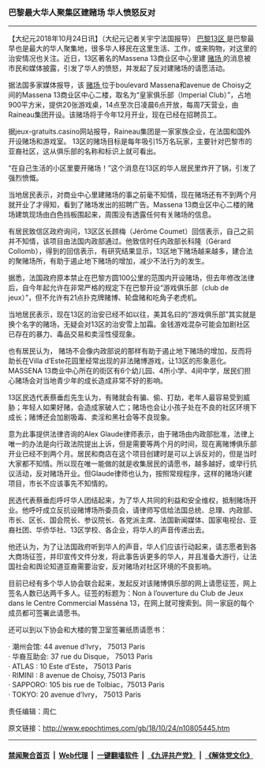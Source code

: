 ### 巴黎最大华人聚集区建赌场 华人愤怒反对
------------------------

<p>
 【大纪元2018年10月24日讯】（大纪元记者关宇宁法国报导）
 <a href="http://www.epochtimes.com/gb/tag/%E5%B7%B4%E9%BB%8E13%E5%8C%BA.html">
  巴黎13区
 </a>
 是巴黎最早也是最大的华人聚集地，很多华人移民在这里生活、工作，或来购物，对这里的治安情况也关注。近日，13区著名的Massena 13商业区中心里建
 <a href="http://www.epochtimes.com/gb/tag/%E8%B5%8C%E5%9C%BA.html">
  赌场
 </a>
 的消息被市民和媒体披露，引发了华人的愤怒，并发起了反对建赌场的请愿活动。
</p>
<p>
 据法国多家媒体报导，该
 <a href="http://www.epochtimes.com/gb/tag/%E8%B5%8C%E5%9C%BA.html">
  赌场
 </a>
 位于boulevard Massena和avenue de Choisy之间的Massena 13商业区中心二楼，取名为“皇家俱乐部（Imperial Club）”，占地900平方米，提供20张游戏桌，14点至次日凌晨6点开放，每周7天营业，由Raineau集团开设。该赌场将于今年12月开业，现在已经在招聘员工。
</p>
<p>
 据jeux-gratuits.casino网站报导，Raineau集团是一家家族企业，在法国和国外开设赌场和游戏室。 13区的赌场目标是每年吸引15万名玩家，主要针对巴黎市的亚裔社区，这从俱乐部的名称和标识上就可看出。
</p>
<p>
 “在自己生活的小区里要开赌场！”这个消息在13区的华人居民里炸开了锅，引发了强烈愤慨。
</p>
<p>
 当地居民表示，对商业中心里建赌场的事之前毫不知情，现在赌场还有不到两个月就开业了才得知，看到了赌场发出的招聘广告。Massena 13商业区中心二楼的赌场建筑现场由白色挡板围起来，周围没有透露任何有关赌场的信息。
</p>
<p>
 有居民致信区政府询问，13区区长顾梅（Jérôme Coumet）回信表示，自己之前并不知情，该项目由法国内政部通过。他致信时任内政部长科隆（Gérard Collomb），得到的回信表示，有研究结果显示，13区地下赌场越来越多，建合法的聚赌场所，有助于遏止地下赌场的增加，减少不法行为的发生。
</p>
<p>
 据悉，法国政府原本禁止在巴黎方圆100公里的范围内开设赌场，但去年修改法律后，自今年起允许在非常严格的规定下在巴黎开设“游戏俱乐部（club de jeux）”，但不允许有21点扑克牌赌博、轮盘赌和吃角子老虎机。
</p>
<p>
 当地居民表示，现在13区的治安已经不如以往，美其名曰的“游戏俱乐部”其实就是换个名字的赌场，无疑会对13区的治安雪上加霜。金钱游戏混杂可能会加剧社区已存在的暴力、毒品交易和卖淫性侵现象。
</p>
<p>
 也有居民认为， 赌场不会像内政部说的那样有助于遏止地下赌场的增加，反而将助长在Villa d’Este花园里经常出现的非法赌博游戏，让13区的形象恶化。 MASSENA 13商业中心所在的街区有6个幼儿园、4所小学、4间中学，居民们担心赌场会对当地青少年的成长造成非常不好的影响。
</p>
<p>
 13区民选代表蔡垂彪先生认为，有赌就会有骗、偷、打劫，老年人最容易受到威胁；年轻人如果好赌，会造成家破人亡；赌场也会让小孩子处在不良的社区环境下成长；赌博还会加剧吸毒、卖淫和黑社会等不良现象。
</p>
<p>
 意为此事提供法律咨询的Alex Glaude律师表示，由于赌场由内政部批准，法律上唯一的办法是向行政法院提出上诉，但是需要等两个月的时间，现在离赌博俱乐部开业已经不到两个月。居民和商店在这个项目创建时是可以上诉反对的，但是当时大家都不知情。所以现在唯一能做的就是收集居民的请愿书，越多越好，或举行抗议活动，反对赌场开业。但Glaude律师也认为，按照常规程序，这样的赌场兴建项目，市长不应该事先不知情的。
</p>
<p>
 民选代表蔡垂彪呼吁华人团结起来，为了华人共同的利益和安全维权，抵制赌场开业。他呼吁成立反抗设赌博场所委员会，请律师写信给法国总统、总理、内政部、市长、区长、国会院长、参议院长、各党派主席、法国新闻媒体、国家电视台、亚裔社团、华侨华社、13区学校、各企业，将华人的声音传递出去。
</p>
<p>
 他还认为，为了让法国政府听到华人的声音，华人们应该行动起来，请志愿者到各大商场征签，并印宣传文件分发，将此事告诉更多的华人，并且准备大游行，让法国社会和舆论知道亚裔需要治安，反对赌场对社区环境的不良影响。
</p>
<p>
 目前已经有多个华人协会联合起来，发起反对该赌博俱乐部的网上请愿征签，网上签名人数已达两千多人。征签的标题为：Non à l’ouverture du Club de Jeux dans le Centre Commercial Masséna 13，在网上就可搜索到。同一家庭的每个成员都可签署此请愿书。
</p>
<p>
 还可以到以下协会和大楼的警卫室签署纸质请愿书：
</p>
<p>
 ‧ 潮州会馆: 44 avenue d’Ivry， 75013 Paris
 <br/>
 ‧ 华裔互助会: 37 rue du Disque， 75013 Paris
 <br/>
 ‧ ATLAS : 10 Este d’Este， 75013 Paris
 <br/>
 ‧ RIMINI : 8 avenue de Choisy, 75013 Paris
 <br/>
 ‧ SAPPORO: 105 bis rue de Tolbiac，75013 Paris
 <br/>
 ‧ TOKYO: 20 avenue d’Ivry， 75013 Paris
</p>
<p>
 责任编辑：周仁
</p>

原文链接：http://www.epochtimes.com/gb/18/10/24/n10805445.htm


------------------------
#### [禁闻聚合首页](https://github.com/gfw-breaker/banned-news/blob/master/README.md) &nbsp;|&nbsp; [Web代理](https://github.com/gfw-breaker/open-proxy/blob/master/README.md) &nbsp;|&nbsp; [一键翻墙软件](https://github.com/gfw-breaker/nogfw/blob/master/README.md) &nbsp;|&nbsp; [《九评共产党》](https://github.com/gfw-breaker/9ping.md/blob/master/README.md#九评之一评共产党是什么) &nbsp;|&nbsp; [《解体党文化》](https://github.com/gfw-breaker/jtdwh.md/blob/master/README.md#绪论)